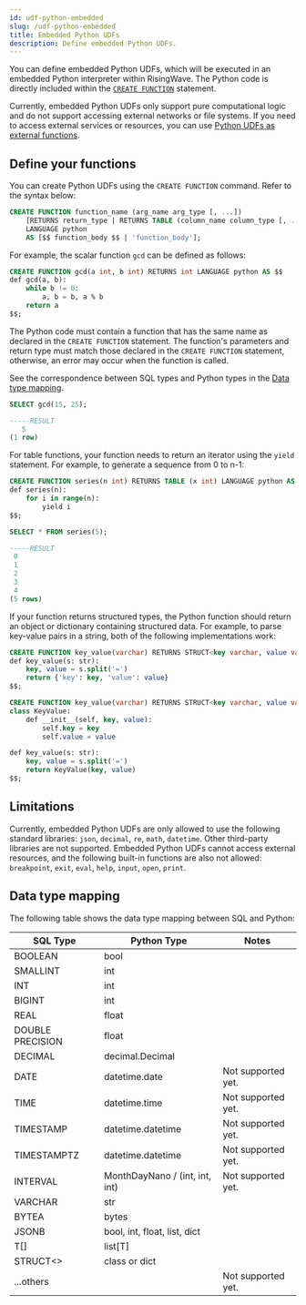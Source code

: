 ```yaml
---
id: udf-python-embedded
slug: /udf-python-embedded
title: Embedded Python UDFs
description: Define embedded Python UDFs.
---
```

<head>
  <link rel="canonical" href="https://docs.risingwave.com/docs/current/udf-python-embedded/" />
</head>

You can define embedded Python UDFs, which will be executed in an embedded Python interpreter within RisingWave. The Python code is directly included within the [`CREATE FUNCTION`](/sql/commands/sql-create-function.md) statement.

Currently, embedded Python UDFs only support pure computational logic and do not support accessing external networks or file systems. If you need to access external services or resources, you can use [Python UDFs as external functions](/sql/udf/udf-python.md).

## Define your functions

You can create Python UDFs using the `CREATE FUNCTION` command. Refer to the syntax below:

```sql
CREATE FUNCTION function_name (arg_name arg_type [, ...])
    [RETURNS return_type | RETURNS TABLE (column_name column_type [, ...])]
    LANGUAGE python
    AS [$$ function_body $$ | 'function_body'];
```

For example, the scalar function `gcd` can be defined as follows:

```sql title="Create function"
CREATE FUNCTION gcd(a int, b int) RETURNS int LANGUAGE python AS $$
def gcd(a, b):
    while b != 0:
        a, b = b, a % b
    return a
$$;
```

The Python code must contain a function that has the same name as declared in the `CREATE FUNCTION` statement. The function's parameters and return type must match those declared in the `CREATE FUNCTION` statement, otherwise, an error may occur when the function is called.

See the correspondence between SQL types and Python types in the [Data type mapping](udf-python-embedded.md#data-type-mapping).

```sql title="Call function"
SELECT gcd(15, 25);

-----RESULT
   5
(1 row)
```

For table functions, your function needs to return an iterator using the `yield` statement. For example, to generate a sequence from 0 to n-1:

```sql title="Create function"
CREATE FUNCTION series(n int) RETURNS TABLE (x int) LANGUAGE python AS $$
def series(n):
    for i in range(n):
        yield i
$$;
```

```sql title="Call function"
SELECT * FROM series(5);

-----RESULT
 0
 1
 2
 3
 4
(5 rows)
```

If your function returns structured types, the Python function should return an object or dictionary containing structured data. For example, to parse key-value pairs in a string, both of the following implementations work:

```sql title="Create function"
CREATE FUNCTION key_value(varchar) RETURNS STRUCT<key varchar, value varchar> LANGUAGE python AS $$
def key_value(s: str):
    key, value = s.split('=')
    return {'key': key, 'value': value}
$$;
```

```sql title="Create function"
CREATE FUNCTION key_value(varchar) RETURNS STRUCT<key varchar, value varchar> LANGUAGE python AS $$
class KeyValue:
    def __init__(self, key, value):
        self.key = key
        self.value = value

def key_value(s: str):
    key, value = s.split('=')
    return KeyValue(key, value)
$$;
```

## Limitations

Currently, embedded Python UDFs are only allowed to use the following standard libraries: `json`, `decimal`, `re`, `math`, `datetime`. Other third-party libraries are not supported. Embedded Python UDFs cannot access external resources, and the following built-in functions are also not allowed: `breakpoint`, `exit`, `eval`, `help`, `input`, `open`, `print`.

## Data type mapping

The following table shows the data type mapping between SQL and Python:

| SQL Type         | Python Type                    | Notes              |
| ---------------- | -----------------------------  | ------------------ |
| BOOLEAN          | bool                           |                    |
| SMALLINT         | int                            |                    |
| INT              | int                            |                    |
| BIGINT           | int                            |                    |
| REAL             | float                          |                    |
| DOUBLE PRECISION | float                          |                    |
| DECIMAL          | decimal.Decimal                |                    |
| DATE             | datetime.date                  | Not supported yet. |
| TIME             | datetime.time                  | Not supported yet. |
| TIMESTAMP        | datetime.datetime              | Not supported yet. |
| TIMESTAMPTZ      | datetime.datetime              | Not supported yet. |
| INTERVAL         | MonthDayNano / (int, int, int) | Not supported yet. |
| VARCHAR          | str                            |                    |
| BYTEA            | bytes                          |                    |
| JSONB            | bool, int, float, list, dict   |                    |
| T[]              | list[T]                        |                    |
| STRUCT&lt;&gt;         | class or dict                  |                    |
| ...others        |                                | Not supported yet. |
